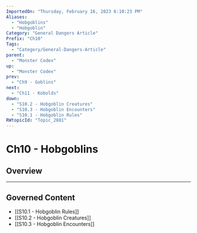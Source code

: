 ```yaml
---
ImportedOn: "Thursday, February 16, 2023 6:10:23 PM"
Aliases:
  - "Hobgoblins"
  - "Hobgoblin"
Category: "General Dangers Article"
Prefix: "Ch10"
Tags:
  - "Category/General-Dangers-Article"
parent:
  - "Monster Codex"
up:
  - "Monster Codex"
prev:
  - "Ch9 - Goblins"
next:
  - "Ch11 - Kobolds"
down:
  - "S10.2 - Hobgoblin Creatures"
  - "S10.3 - Hobgoblin Encounters"
  - "S10.1 - Hobgoblin Rules"
RWtopicId: "Topic_2881"
---
```

# Ch10 - Hobgoblins
## Overview
---
## Governed Content
- [[S10.1 - Hobgoblin Rules]]
- [[S10.2 - Hobgoblin Creatures]]
- [[S10.3 - Hobgoblin Encounters]]

